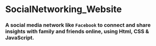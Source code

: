 # SocialNetworking_Website
### A social media network like `Facebook` to connect and share insights with family and friends online, using Html, CSS &amp; JavaScript.
